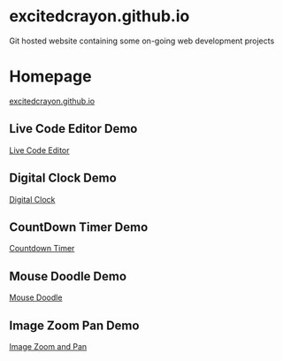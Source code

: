 # excitedcrayon.github.io
Git hosted website containing some on-going web development projects

# Homepage
<a href="https://excitedcrayon.github.io/">excitedcrayon.github.io</a>

## Live Code Editor Demo
<a href="https://excitedcrayon.github.io/live-editor/" target="_blank">Live Code Editor</a>

## Digital Clock Demo
<a href="https://excitedcrayon.github.io/digital-clock/" target="_blank">Digital Clock</a>

## CountDown Timer Demo
<a href="https://excitedcrayon.github.io/countdown-clock/" target="_blank">Countdown Timer</a>

## Mouse Doodle Demo
<a href="https://excitedcrayon.github.io/mouse-doodle/" target="_blank">Mouse Doodle</a>

## Image Zoom Pan Demo
<a href="https://excitedcrayon.github.io/zoomPan/" target="_blank">Image Zoom and Pan</a>
